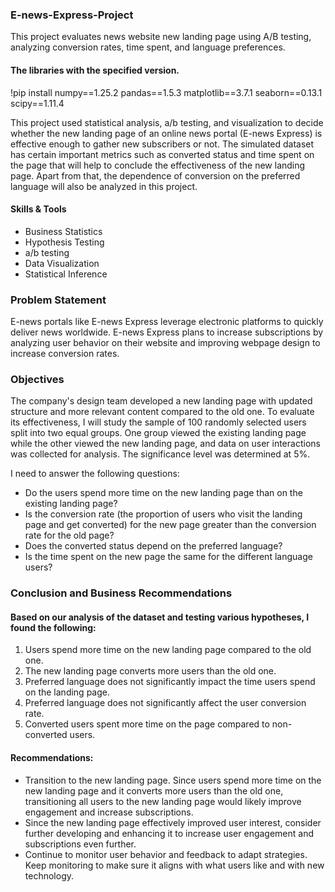 ### E-news-Express-Project
This project evaluates news website new landing page using A/B testing, analyzing conversion rates, time spent, and language preferences.

#### The libraries with the specified version.
!pip install numpy==1.25.2 pandas==1.5.3 matplotlib==3.7.1 seaborn==0.13.1 scipy==1.11.4

This project used statistical analysis, a/b testing, and visualization to decide whether the new landing page of an online news portal (E-news Express) is effective enough to gather new subscribers or not. The simulated dataset has certain important metrics such as converted status and time spent on the page that will help to conclude the effectiveness of the new landing page. Apart from that, the dependence of conversion on the preferred language will also be analyzed in this project.

#### Skills & Tools
* Business Statistics
* Hypothesis Testing
* a/b testing
* Data Visualization
* Statistical Inference


### Problem Statement
E-news portals like E-news Express leverage electronic platforms to quickly deliver news worldwide. 
E-news Express plans to increase subscriptions by analyzing user behavior on their website and improving webpage design to increase conversion rates.

### Objectives

The company's design team developed a new landing page with updated structure and more relevant content compared to the old one. To evaluate its effectiveness, I will study the sample of 100 randomly selected users split into two equal groups. One group viewed the existing landing page while the other viewed the new landing page, and data on user interactions was collected for analysis. The significance level was determined at 5%.

I need to answer the following questions:
* Do the users spend more time on the new landing page than on the existing landing page?
* Is the conversion rate (the proportion of users who visit the landing page and get converted) for the new page greater than the conversion rate for the old page?
* Does the converted status depend on the preferred language?
* Is the time spent on the new page the same for the different language users?


### Conclusion and Business Recommendations

#### Based on our analysis of the dataset and testing various hypotheses, I found the following:

1. Users spend more time on the new landing page compared to the old one.
2. The new landing page converts more users than the old one.
3. Preferred language does not significantly impact the time users spend on the landing page.
4. Preferred language does not significantly affect the user conversion rate.
5. Converted users spent more time on the page compared to non-converted users.

#### Recommendations:

* Transition to the new landing page.  Since users spend more time on the new landing page and it converts more users than the old one, transitioning all users to the new landing page would likely improve engagement and increase subscriptions.
* Since the new landing page effectively improved user interest, consider further developing and enhancing it to increase user engagement and subscriptions even further.
* Continue to monitor user behavior and feedback to adapt strategies. Keep monitoring to make sure it aligns with what users like and with new technology.
